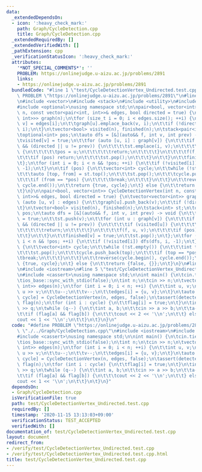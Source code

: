 ```yaml
---
data:
  _extendedDependsOn:
  - icon: ':heavy_check_mark:'
    path: Graph/CycleDetection.cpp
    title: Graph/CycleDetection.cpp
  _extendedRequiredBy: []
  _extendedVerifiedWith: []
  _pathExtension: cpp
  _verificationStatusIcon: ':heavy_check_mark:'
  attributes:
    '*NOT_SPECIAL_COMMENTS*': ''
    PROBLEM: https://onlinejudge.u-aizu.ac.jp/problems/2891
    links:
    - https://onlinejudge.u-aizu.ac.jp/problems/2891
  bundledCode: "#line 1 \"test/CycleDetectionVertex_Undirected.test.cpp\"\n#define\
    \ PROBLEM \"https://onlinejudge.u-aizu.ac.jp/problems/2891\"\n#line 2 \"Graph/CycleDetection.cpp\"\
    \n#include <vector>\n#include <stack>\n#include <utility>\n#include <algorithm>\n\
    #include <optional>\nusing namespace std;\n\npair<bool, vector<int>> CycleDetectionEdge(int\
    \ n, const vector<pair<int, int>>& edges, bool directed = true) {\n\tvector<vector<pair<int,\
    \ int>>> graph(n);\n\tfor (size_t i = 0; i < edges.size(); ++i) {\n\t\tauto [u,\
    \ v] = edges[i];\n\t\tgraph[u].emplace_back(v, i);\n\t\tif (!directed) graph[v].emplace_back(u,\
    \ i);\n\t}\n\tvector<bool> visited(n), finished(n);\n\tstack<pair<int, int>> st;\n\
    \toptional<int> pos;\n\tauto dfs = [&](auto&& f, int v, int prev) -> void {\n\t\
    \tvisited[v] = true;\n\t\tfor (auto [u, i] : graph[v]) {\n\t\t\tif (!finished[u]\
    \ && (directed || u != prev)) {\n\t\t\t\tst.emplace(i, v);\n\t\t\t\tif (visited[u])\
    \ {\n\t\t\t\t\tpos = u;\n\t\t\t\t\treturn;\n\t\t\t\t}\n\t\t\t\tf(f, u, v);\n\t\
    \t\t\tif (pos) return;\n\t\t\t\tst.pop();\n\t\t\t}\n\t\t}\n\t\tfinished[v] = true;\n\
    \t};\n\tfor (int i = 0; i < n && !pos; ++i) {\n\t\tif (!visited[i]) dfs(dfs, i,\
    \ -1);\n\t}\n\n\tif (pos) {\n\t\tvector<int> cycle;\n\t\twhile (!st.empty()) {\n\
    \t\t\tauto [top, from] = st.top();\n\t\t\tst.pop();\n\t\t\tcycle.push_back(top);\n\
    \t\t\tif (from == *pos) {\n\t\t\t\tbreak;\n\t\t\t}\n\t\t}\n\t\treverse(cycle.begin(),\
    \ cycle.end());\n\t\treturn {true, cycle};\n\t} else {\n\t\treturn {false, {}};\n\
    \t}\n}\n\npair<bool, vector<int>> CycleDetectionVertex(int n, const vector<pair<int,\
    \ int>>& edges, bool directed = true) {\n\tvector<vector<int>> graph(n);\n\tfor\
    \ (auto [u, v] : edges) {\n\t\tgraph[u].push_back(v);\n\t\tif (!directed) graph[v].push_back(u);\n\
    \t}\n\tvector<bool> visited(n), finished(n);\n\tstack<int> st;\n\toptional<int>\
    \ pos;\n\tauto dfs = [&](auto&& f, int v, int prev) -> void {\n\t\tvisited[v]\
    \ = true;\n\t\tst.push(v);\n\t\tfor (int u : graph[v]) {\n\t\t\tif (!finished[u]\
    \ && (directed || u != prev)) {\n\t\t\t\tif (visited[u]) {\n\t\t\t\t\tpos = u;\n\
    \t\t\t\t\treturn;\n\t\t\t\t}\n\t\t\t\tf(f, u, v);\n\t\t\t\tif (pos) return;\n\t\
    \t\t}\n\t\t}\n\t\tfinished[v] = true;\n\t\tst.pop();\n\t};\n\tfor (int i = 0;\
    \ i < n && !pos; ++i) {\n\t\tif (!visited[i]) dfs(dfs, i, -1);\n\t}\n\n\tif (pos)\
    \ {\n\t\tvector<int> cycle;\n\t\twhile (!st.empty()) {\n\t\t\tint top = st.top();\n\
    \t\t\tst.pop();\n\t\t\tcycle.push_back(top);\n\t\t\tif (top == *pos) {\n\t\t\t\
    \tbreak;\n\t\t\t}\n\t\t}\n\t\treverse(cycle.begin(), cycle.end());\n\t\treturn\
    \ {true, cycle};\n\t} else {\n\t\treturn {false, {}};\n\t}\n}\n#line 3 \"test/CycleDetectionVertex_Undirected.test.cpp\"\
    \n#include <iostream>\n#line 5 \"test/CycleDetectionVertex_Undirected.test.cpp\"\
    \n#include <cassert>\nusing namespace std;\n\nint main() {\n\tcin.tie(nullptr);\n\
    \tios_base::sync_with_stdio(false);\n\tint n;\n\tcin >> n;\n\tvector<pair<int,\
    \ int>> edges(n);\n\tfor (int i = 0; i < n; ++i) {\n\t\tint u, v;\n\t\tcin >>\
    \ u >> v;\n\t\tu--;\n\t\tv--;\n\t\tedges[i] = {u, v};\n\t}\n\tauto [detected,\
    \ cycle] = CycleDetectionVertex(n, edges, false);\n\tassert(detected);\n\tvector<bool>\
    \ flag(n);\n\tfor (int i : cycle) {\n\t\tflag[i] = true;\n\t}\n\tint q;\n\tcin\
    \ >> q;\n\twhile (q--) {\n\t\tint a, b;\n\t\tcin >> a >> b;\n\t\ta--;\n\t\tb--;\n\
    \t\tif (flag[a] && flag[b]) {\n\t\t\tcout << 2 << '\\n';\n\t\t} else {\n\t\t\t\
    cout << 1 << '\\n';\n\t\t}\n\t}\n}\n"
  code: "#define PROBLEM \"https://onlinejudge.u-aizu.ac.jp/problems/2891\"\n#include\
    \ \"./../Graph/CycleDetection.cpp\"\n#include <iostream>\n#include <vector>\n\
    #include <cassert>\nusing namespace std;\n\nint main() {\n\tcin.tie(nullptr);\n\
    \tios_base::sync_with_stdio(false);\n\tint n;\n\tcin >> n;\n\tvector<pair<int,\
    \ int>> edges(n);\n\tfor (int i = 0; i < n; ++i) {\n\t\tint u, v;\n\t\tcin >>\
    \ u >> v;\n\t\tu--;\n\t\tv--;\n\t\tedges[i] = {u, v};\n\t}\n\tauto [detected,\
    \ cycle] = CycleDetectionVertex(n, edges, false);\n\tassert(detected);\n\tvector<bool>\
    \ flag(n);\n\tfor (int i : cycle) {\n\t\tflag[i] = true;\n\t}\n\tint q;\n\tcin\
    \ >> q;\n\twhile (q--) {\n\t\tint a, b;\n\t\tcin >> a >> b;\n\t\ta--;\n\t\tb--;\n\
    \t\tif (flag[a] && flag[b]) {\n\t\t\tcout << 2 << '\\n';\n\t\t} else {\n\t\t\t\
    cout << 1 << '\\n';\n\t\t}\n\t}\n}"
  dependsOn:
  - Graph/CycleDetection.cpp
  isVerificationFile: true
  path: test/CycleDetectionVertex_Undirected.test.cpp
  requiredBy: []
  timestamp: '2020-11-15 13:13:03+09:00'
  verificationStatus: TEST_ACCEPTED
  verifiedWith: []
documentation_of: test/CycleDetectionVertex_Undirected.test.cpp
layout: document
redirect_from:
- /verify/test/CycleDetectionVertex_Undirected.test.cpp
- /verify/test/CycleDetectionVertex_Undirected.test.cpp.html
title: test/CycleDetectionVertex_Undirected.test.cpp
---
```


